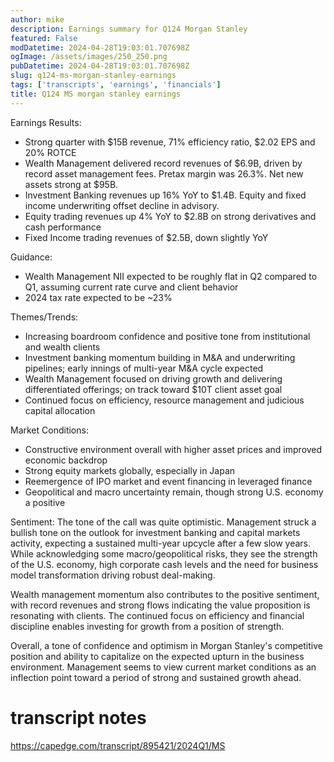 ```yaml
---
author: mike
description: Earnings summary for Q124 Morgan Stanley 
featured: False
modDatetime: 2024-04-28T19:03:01.707698Z
ogImage: /assets/images/250_250.png
pubDatetime: 2024-04-28T19:03:01.707698Z
slug: q124-ms-morgan-stanley-earnings
tags: ['transcripts', 'earnings', 'financials']
title: Q124 MS morgan stanley earnings
---
```


Earnings Results:
- Strong quarter with $15B revenue, 71% efficiency ratio, $2.02 EPS and 20% ROTCE
- Wealth Management delivered record revenues of $6.9B, driven by record asset management fees. Pretax margin was 26.3%. Net new assets strong at $95B.  
- Investment Banking revenues up 16% YoY to $1.4B. Equity and fixed income underwriting offset decline in advisory.
- Equity trading revenues up 4% YoY to $2.8B on strong derivatives and cash performance
- Fixed Income trading revenues of $2.5B, down slightly YoY

Guidance:
- Wealth Management NII expected to be roughly flat in Q2 compared to Q1, assuming current rate curve and client behavior 
- 2024 tax rate expected to be ~23%

Themes/Trends:
- Increasing boardroom confidence and positive tone from institutional and wealth clients
- Investment banking momentum building in M&A and underwriting pipelines; early innings of multi-year M&A cycle expected
- Wealth Management focused on driving growth and delivering differentiated offerings; on track toward $10T client asset goal
- Continued focus on efficiency, resource management and judicious capital allocation

Market Conditions:
- Constructive environment overall with higher asset prices and improved economic backdrop
- Strong equity markets globally, especially in Japan
- Reemergence of IPO market and event financing in leveraged finance 
- Geopolitical and macro uncertainty remain, though strong U.S. economy a positive

Sentiment:
The tone of the call was quite optimistic. Management struck a bullish tone on the outlook for investment banking and capital markets activity, expecting a sustained multi-year upcycle after a few slow years. While acknowledging some macro/geopolitical risks, they see the strength of the U.S. economy, high corporate cash levels and the need for business model transformation driving robust deal-making. 

Wealth management momentum also contributes to the positive sentiment, with record revenues and strong flows indicating the value proposition is resonating with clients. The continued focus on efficiency and financial discipline enables investing for growth from a position of strength.

Overall, a tone of confidence and optimism in Morgan Stanley's competitive position and ability to capitalize on the expected upturn in the business environment. Management seems to view current market conditions as an inflection point toward a period of strong and sustained growth ahead.

# transcript notes
https://capedge.com/transcript/895421/2024Q1/MS